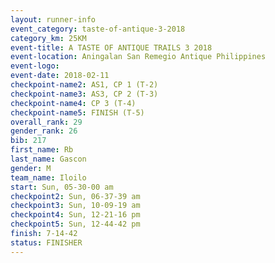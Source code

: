 ```yaml
---
layout: runner-info 
event_category: taste-of-antique-3-2018 
category_km: 25KM 
event-title: A TASTE OF ANTIQUE TRAILS 3 2018 
event-location: Aningalan San Remegio Antique Philippines 
event-logo: 
event-date: 2018-02-11 
checkpoint-name2: AS1, CP 1 (T-2) 
checkpoint-name3: AS3, CP 2 (T-3) 
checkpoint-name4: CP 3 (T-4) 
checkpoint-name5: FINISH (T-5) 
overall_rank: 29
gender_rank: 26
bib: 217
first_name: Rb
last_name: Gascon
gender: M
team_name: Iloilo
start: Sun, 05-30-00 am
checkpoint2: Sun, 06-37-39 am
checkpoint3: Sun, 10-09-19 am
checkpoint4: Sun, 12-21-16 pm
checkpoint5: Sun, 12-44-42 pm
finish: 7-14-42
status: FINISHER
---
```

